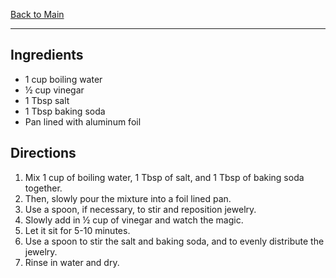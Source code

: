 [Back to Main](/README.md)

---
## Ingredients

- 1 cup boiling water
- ½ cup vinegar
- 1 Tbsp salt
- 1 Tbsp baking soda
- Pan lined with aluminum foil

## Directions

1. Mix 1 cup of boiling water, 1 Tbsp of salt, and 1 Tbsp of baking soda together.
2. Then, slowly pour the mixture into a foil lined pan. 
3. Use a spoon, if necessary, to stir and reposition jewelry. 
4. Slowly add in ½ cup of vinegar and watch the magic. 
5. Let it sit for 5-10 minutes. 
6. Use a spoon to stir the salt and baking soda, and to evenly distribute the jewelry. 
7. Rinse in water and dry.